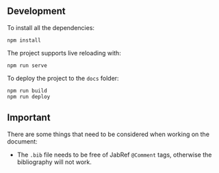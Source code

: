 ## Development

To install all the dependencies:

    npm install

The project supports live reloading with:

    npm run serve

To deploy the project to the `docs` folder:

    npm run build
    npm run deploy

## Important

There are some things that need to be considered when working on the document:

* The `.bib` file needs to be free of JabRef `@Comment` tags, otherwise the bibliography will not work.
